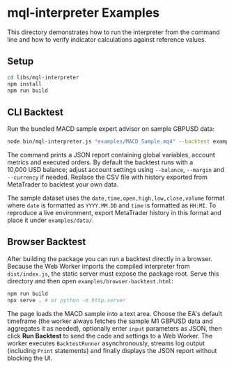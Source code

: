 # mql-interpreter Examples

This directory demonstrates how to run the interpreter from the command line and how to verify indicator calculations against reference values.

## Setup

```bash
cd libs/mql-interpreter
npm install
npm run build
```

## CLI Backtest

Run the bundled MACD sample expert advisor on sample GBPUSD data:

```bash
node bin/mql-interpreter.js "examples/MACD Sample.mq4" --backtest examples/data/GBPUSD_M1.csv
```

The command prints a JSON report containing global variables, account metrics and executed orders. By default the backtest runs with a 10,000&nbsp;USD balance; adjust account settings using `--balance`, `--margin` and `--currency` if needed. Replace the CSV file with history exported from MetaTrader to backtest your own data.

The sample dataset uses the `date,time,open,high,low,close,volume` format where `date` is formatted as `YYYY.MM.DD` and `time` is formatted as `HH:MI`. To reproduce a live environment, export MetaTrader history in this format and place it under `examples/data/`.

## Browser Backtest

After building the package you can run a backtest directly in a browser. Because the Web Worker imports the compiled interpreter
from `dist/index.js`, the static server must expose the package root. Serve this directory and then open `examples/browser-backtest.html`:

```bash
npm run build
npx serve . # or python -m http.server
```

The page loads the MACD sample into a text area. Choose the EA's default timeframe (the worker always fetches the sample M1 GBPUSD data and aggregates it as needed), optionally enter `input` parameters as JSON, then click **Run Backtest** to send the code and settings to a Web Worker. The worker executes `BacktestRunner` asynchronously, streams log output (including `Print` statements) and finally displays the JSON report without blocking the UI.
